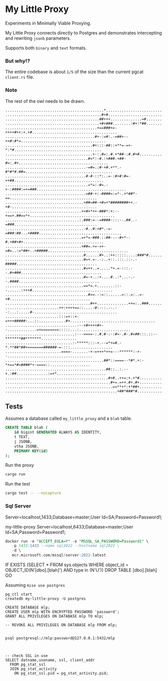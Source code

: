 # My Little Proxy


Experiments in Minimally Viable Proxying.

My Little Proxy connects directly to Postgres and demonstrates intercepting and rewriting `jsonb` parameters.

Supports both `binary` and `text` formats.


### But why!?

The entire codebase is about `1/5` of the size than the current pgcat `client.rs` file.


### Note
The rest of the owl needs to be drawn.


```
............................................*.......................................................
...........................................#+#......................................................
..........................................##+++..............=#.....................................
..........................................+#+###........:#+:*##.....................................
.........................................+==###+=-++++#++:+.+#......................................
........................................#+-:=#:.-=##+--++#:#*=......................................
.......................................#+:::-##::+**=-=+-*:*#.......................................
.......................................+-:.#=:.#.+*##-:#.#+#........................................
.....................................#=*:-#.:+###.+##-#=:.#+........................................
....................................-=#=.:#-+#.+**.-#*#*#.##=.......................................
....................................#-#-::*:..=-:#+#:#=-++##........................................
.....................................=*=:-#=.-+-:####:=+=###........................................
....................................=##-+:-####=:=*-.+*##*-==.......................................
...................................+##=##-+#=+*########++.-+#-......................................
..................................++#+*++-###*:+:--+==+.##==*+......................................
.................................:.###:=--=####-:::--.##..-=###.....................................
...................................-#..#:+#*.-=-=###:##...+####.....................................
..................................=+*=-###.::##----#+*--#.+##+#+....................................
..................................+##=.+=-=+-=#=..:=*##+..+#####....................................
...................................#......#+..:++:::::....:###*#....................................
...................................#=+.=-.-:..+::.:::.::-.-#####....................................
...................................#=++..=.....*+.=-:::.--.#+###....................................
...................................#=-+..:+....#..:*...-.--.####....................................
...................................==*=.+........::--......:+++#....................................
.....................................#==.-:=::......=::.=:..=-+#....................................
......................................#++..............++=:..###....................................
........................++:++++==::....-#:--:.--.--:...:.....#-.....................................
........................:::=+::+-=+++#####:...::............#+......................................
................................---+#++++#+--.............=+========:::::...:.......................
...............................:---====-:.#.#-:-:#=-.#-.#=##:::.::--*******##*******................
..............................:-*****:::-+.--=*+=#.-*.**##*##+=======######-=-:::...................
.........................====-.......-+-=+++*++=---******:-+--......................................
............................................##*::====--*#*.+:-*+==*#=####*+-====::..................
.............................................##::..:.--+.:##..............:=+*......................
..............................................#+#..++=:+.+*#........................................
...............................................#+=.=++.#+.#+........................................
................................................==**+*:+*##+........................................
..................................................+##*###*#.........................................
```


## Tests

Assumes a database called `my_little_proxy` and a `blah` table.


```sql
CREATE TABLE blah (
    id bigint GENERATED ALWAYS AS IDENTITY,
    t TEXT,
    j JSONB,
    vtha JSONB,
    PRIMARY KEY(id)
);
```

Run the proxy

```bash
cargo run
```


Run the test

```bash
cargo test -- --nocapture
```





### Sql Server

Server=localhost,1433;Database=master;User Id=SA;Password=Password1;

my-little-proxy
Server=localhost,6433;Database=master;User Id=SA;Password=Password1;


```sql
docker run -e "ACCEPT_EULA=Y" -e "MSSQL_SA_PASSWORD=Password1" \
   -p 1433:1433 --name sql2022 --hostname sql2022 \
   -d \
   mcr.microsoft.com/mssql/server:2022-latest
```



IF  EXISTS (SELECT * FROM sys.objects WHERE object_id = OBJECT_ID(N'[dbo].[blah]') AND type in (N'U'))
DROP TABLE [dbo].[blah]
GO



Assuming
`mise use postgres`

```
pg_ctl start
createdb my-little-proxy -U postgres

CREATE DATABASE mlp;
CREATE USER mlp WITH ENCRYPTED PASSWORD 'password';
GRANT ALL PRIVILEGES ON DATABASE mlp TO mlp;

-- REVOKE ALL PRIVILEGES ON DATABASE mlp FROM mlp;


psql postgresql://mlp:password@127.0.0.1:5432/mlp



-- check SSL in use
SELECT datname,usename, ssl, client_addr
  FROM pg_stat_ssl
  JOIN pg_stat_activity
    ON pg_stat_ssl.pid = pg_stat_activity.pid;

```